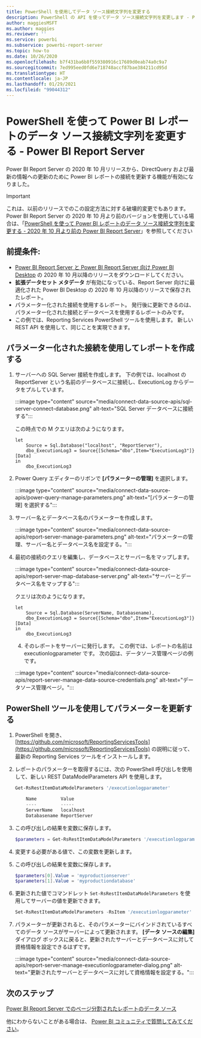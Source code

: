 ```yaml
---
title: PowerShell を使用してデータ ソース接続文字列を変更する
description: PowerShell の API を使ってデータ ソース接続文字列を変更します - Power BI Report Server。
author: maggiesMSFT
ms.author: maggies
ms.reviewer: ''
ms.service: powerbi
ms.subservice: powerbi-report-server
ms.topic: how-to
ms.date: 10/26/2020
ms.openlocfilehash: b7f431ba6b8f559380916c17689d0eab74a0c9a7
ms.sourcegitcommit: 7ed995eed0fd6e718748accf87bae384211cd95d
ms.translationtype: HT
ms.contentlocale: ja-JP
ms.lasthandoff: 01/29/2021
ms.locfileid: "99044312"
---
```

# <a name="change-data-source-connection-strings-in-power-bi-reports-with-powershell---power-bi-report-server"></a>PowerShell を使って Power BI レポートのデータ ソース接続文字列を変更する - Power BI Report Server


Power BI Report Server の 2020 年 10 月リリースから、DirectQuery および最新の情報への更新のために Power BI レポートの接続を更新する機能が有効になりました。

> [!IMPORTANT]
> これは、以前のリリースでのこの設定方法に対する破壊的変更でもあります。 Power BI Report Server の 2020 年 10 月より前のバージョンを使用している場合は、「[PowerShell を使って Power BI レポートのデータ ソース接続文字列を変更する - 2020 年 10 月より前の Power BI Report Server](connect-data-source-apis-pre-oct-2020.md)」を参照してください

## <a name="prerequisites"></a>前提条件:
- [Power BI Report Server と Power BI Report Server 向け Power BI Desktop](https://powerbi.microsoft.com/report-server/) の 2020 年 10 月以降のリリースをダウンロードしてください。
- **拡張データセット メタデータ** が有効になっている、Report Server 向けに最適化された Power BI Desktop の 2020 年 10 月以降のリリースで保存されたレポート。
- パラメーター化された接続を使用するレポート。 発行後に更新できるのは、パラメーター化された接続とデータベースを使用するレポートのみです。
- この例では、Reporting Services PowerShell ツールを使用します。 新しい REST API を使用して、同じことを実現できます。

## <a name="create-a-report-with-parameterized-connections"></a>パラメーター化された接続を使用してレポートを作成する
    
1. サーバーへの SQL Server 接続を作成します。 下の例では、localhost の ReportServer という名前のデータベースに接続し、ExecutionLog からデータをプルしています。

    :::image type="content" source="media/connect-data-source-apis/sql-server-connect-database.png" alt-text="SQL Server データベースに接続する":::

    この時点での M クエリは次のようになります。

    ```
    let
        Source = Sql.Database("localhost", "ReportServer"),
        dbo_ExecutionLog3 = Source{[Schema="dbo",Item="ExecutionLog3"]}[Data]
    in
        dbo_ExecutionLog3
    ```

2. Power Query エディターのリボンで **[パラメーターの管理]** を選択します。

    :::image type="content" source="media/connect-data-source-apis/power-query-manage-parameters.png" alt-text="[パラメーターの管理] を選択する":::

1.  サーバー名とデータベース名のパラメーターを作成します。

    :::image type="content" source="media/connect-data-source-apis/report-server-manage-parameters.png" alt-text="パラメーターの管理、サーバー名とデータベース名を設定する。":::


3. 最初の接続のクエリを編集し、データベースとサーバー名をマップします。

    :::image type="content" source="media/connect-data-source-apis/report-server-map-database-server.png" alt-text="サーバーとデータベース名をマップする":::

    クエリは次のようになります。

    ```
    let
        Source = Sql.Database(ServerName, Databasename),
        dbo_ExecutionLog3 = Source{[Schema="dbo",Item="ExecutionLog3"]}[Data]
    in
        dbo_ExecutionLog3
    ```
    
    4. そのレポートをサーバーに発行します。 この例では、レポートの名前は executionlogparameter です。 次の図は、データソース管理ページの例です。

    :::image type="content" source="media/connect-data-source-apis/report-server-manage-data-source-credentials.png" alt-text="データソース管理ページ。":::

## <a name="update-parameters-using-the-powershell-tools"></a>PowerShell ツールを使用してパラメーターを更新する

1. PowerShell を開き、[https://github.com/microsoft/ReportingServicesTools](https://github.com/microsoft/ReportingServicesTools) の説明に従って、最新の Reporting Services ツールをインストールします。
    
2.  レポートのパラメーターを取得するには、次の PowerShell 呼び出しを使用して、新しい REST DataModelParameters API を使用します。

    ```powershell
    Get-RsRestItemDataModelParameters '/executionlogparameter'

        Name         Value
        ----         -----
        ServerName   localhost
        Databasename ReportServer
    ```

3. この呼び出しの結果を変数に保存します。

    ```powershell
    $parameters = Get-RsRestItemDataModelParameters '/executionlogparameter'
    ```

4. 変更する必要がある値で、この変数を更新します。
5. この呼び出しの結果を変数に保存します。

    ```powershell
    $parameters[0].Value = 'myproductionserver'
    $parameters[1].Value = 'myproductiondatabase'
    ```

6. 更新された値でコマンドレット `Set-RsRestItemDataModelParameters` を使用してサーバーの値を更新できます。

    ```powershell
    Set-RsRestItemDataModelParameters -RsItem '/executionlogparameter' -DataModelParameters $parameters
    ```

7. パラメーターが更新されると、そのパラメーターにバインドされているすべてのデータ ソースがサーバーによって更新されます。 **[データ ソースの編集]** ダイアログ ボックスに戻ると、更新されたサーバーとデータベースに対して資格情報を設定できるはずです。

    :::image type="content" source="media/connect-data-source-apis/report-server-manage-executionlogparameter-dialog.png" alt-text="更新されたサーバーとデータベースに対して資格情報を設定する。":::

## <a name="next-steps"></a>次のステップ

[Power BI Report Server でのページ分割されたレポートのデータ ソース](connect-data-sources.md) 

他にわからないことがある場合は、 [Power BI コミュニティで質問してみてください](https://community.powerbi.com/)。
